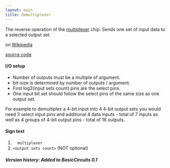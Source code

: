 ```yaml
---
layout: main
title: demultiplexer
---
```


The reverse operation of the [multiplexer](Multiplexer) chip. Sends one set of input data to a selected output set.

on [Wikipedia](http://en.wikipedia.org/wiki/Multiplexer)

[source code](https://github.com/eisental/BasicCircuits/blob/master/src/main/java/org/tal/basiccircuits/demultiplexer.java)

#### I/O setup 
* Number of outputs must be a multiple of <output sets count> argument.
* bit-size is determined by number of outputs / <output sets count> argument.
* First log2(input sets count) pins are the select pins. 
* One input bit set should follow the select pins of the same size as one output set.

For example to demultiplex a 4-bit input into 4 4-bit output sets you would need 3 select input pins and additional 4 data inputs - total of 7 inputs
as well as 4 groups of 4-bit output pins - total of 16 outputs.

#### Sign text
1. `   multiplexer   `
2. ` <output sets count> ` (NOT optional)

##### Version history: Added to BasicCircuits 0.1